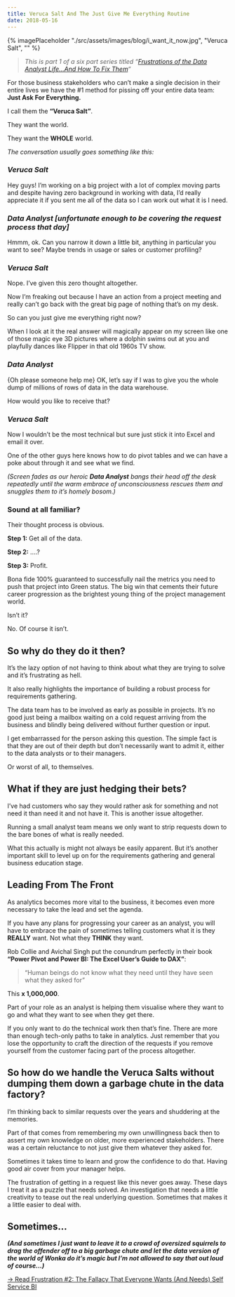 ```yaml
---
title: Veruca Salt And The Just Give Me Everything Routine
date: 2018-05-16
---
```

{% imagePlaceholder "./src/assets/images/blog/i_want_it_now.jpg", "Veruca Salt", "" %}

> *This is part 1 of a six part series titled &#8220;[Frustrations of the Data Analyst Life&#8230;And How To Fix Them](/articles/frustrations-of-the-data-analyst-life)&#8220;*

For those business stakeholders who can’t make a single decision in their entire lives we have the #1 method for pissing off your entire data team: **Just Ask For Everything.**

I call them the **“Veruca Salt”**.

They want the world.

They want the **WHOLE** world.

_The conversation usually goes something like this:_

### *Veruca Salt*

Hey guys! I’m working on a big project with a lot of complex moving parts and despite having zero background in working with data, I’d really appreciate it if you sent me all of the data so I can work out what it is I need.

### *Data Analyst [unfortunate enough to be covering the request process that day]*

Hmmm, ok. Can you narrow it down a little bit, anything in particular you want to see? Maybe trends in usage or sales or customer profiling?

### *Veruca Salt*

Nope. I’ve given this zero thought altogether.

Now I&#8217;m freaking out because I have an action from a project meeting and really can’t go back with the great big page of nothing that’s on my desk.

So can you just give me everything right now?

When I look at it the real answer will magically appear on my screen like one of those magic eye 3D pictures where a dolphin swims out at you and playfully dances like Flipper in that old 1960s TV show.


### *Data Analyst*

{Oh please someone help me} OK, let’s say if I was to give you the whole dump of millions of rows of data in the data warehouse.

How would you like to receive that?

### *Veruca Salt*

Now I wouldn’t be the most technical but sure just stick it into Excel and email it over.

One of the other guys here knows how to do pivot tables and we can have a poke about through it and see what we find.

_(Screen fades as our heroic **Data Analyst** bangs their head off the desk repeatedly until the warm embrace of unconsciousness rescues them and snuggles them to it’s homely bosom.)_


### Sound at all familiar?

Their thought process is obvious.

**Step 1:** Get all of the data.

**Step 2:** ….?

**Step 3:** Profit.

Bona fide 100% guaranteed to successfully nail the metrics you need to push that project into Green status. The big win that cements their future career progression as the brightest young thing of the project management world.

Isn’t it?

No. Of course it isn’t.

## So why do they do it then?

It&#8217;s the lazy option of not having to think about what they are trying to solve and it’s frustrating as hell.

It also really highlights the importance of building a robust process for requirements gathering.

The data team has to be involved as early as possible in projects. It&#8217;s no good just being a mailbox waiting on a cold request arriving from the business and blindly being delivered without further question or input.

I get embarrassed for the person asking this question. The simple fact is that they are out of their depth but don’t necessarily want to admit it, either to the data analysts or to their managers.

Or worst of all, to themselves.

## What if they are just hedging their bets?

I’ve had customers who say they would rather ask for something and not need it than need it and not have it. This is another issue altogether.

Running a small analyst team means we only want to strip requests down to the bare bones of what is really needed.

What this actually is might not always be easily apparent. But it’s another important skill to level up on for the requirements gathering and general business education stage.

## Leading From The Front

As analytics becomes more vital to the business, it becomes even more necessary to take the lead and set the agenda.

If you have any plans for progressing your career as an analyst, you will have to embrace the pain of sometimes telling customers what it is they **REALLY** want. Not what they **THINK** they want.

Rob Collie and Avichal Singh put the conundrum perfectly in their book **“Power Pivot and Power BI: The Excel User’s Guide to DAX”**:

> “Human beings do not know what they need until they have seen what they asked for”

This **x 1,000,000**.

Part of your role as an analyst is helping them visualise where they want to go and what they want to see when they get there.

If you only want to do the technical work then that’s fine. There are more than enough tech-only paths to take in analytics. Just remember that you lose the opportunity to craft the direction of the requests if you remove yourself from the customer facing part of the process altogether.

## So how do we handle the Veruca Salts without dumping them down a garbage chute in the data factory?

I’m thinking back to similar requests over the years and shuddering at the memories.

Part of that comes from remembering my own unwillingness back then to assert my own knowledge on older, more experienced stakeholders. There was a certain reluctance to not just give them whatever they asked for.

Sometimes it takes time to learn and grow the confidence to do that. Having good air cover from your manager helps.

The frustration of getting in a request like this never goes away. These days I treat it as a puzzle that needs solved. An investigation that needs a little creativity to tease out the real underlying question. Sometimes that makes it a little easier to deal with.

## Sometimes&#8230;

_**(And sometimes I just want to leave it to a crowd of oversized squirrels to drag the offender off to a big garbage chute and let the data version of the world of Wonka do it’s magic but I’m not allowed to say that out loud of course...)**_

[-> Read Frustration #2: The Fallacy That Everyone Wants (And Needs) Self Service BI](/articles/the-fallacy-that-everyone-wants-and-needs-self-service-bi)